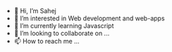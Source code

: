 - 👋 Hi, I’m Sahej
- 👀 I’m interested in Web development and web-apps
- 🌱 I’m currently learning Javascript
- 💞️ I’m looking to collaborate on ...
- 📫 How to reach me ...

<!---
Greninja28/Greninja28 is a ✨ special ✨ repository because its `README.md` (this file) appears on your GitHub profile.
You can click the Preview link to take a look at your changes.
--->
